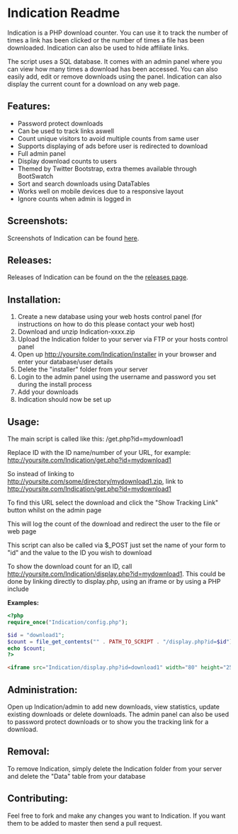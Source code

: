 Indication Readme
================

Indication is a PHP download counter. You can use it to track the number of times a link has been clicked or the number of times a file has been downloaded. Indication can also be used to hide affiliate links.

The script uses a SQL database. It comes with an admin panel where you can view how many times a download has been accessed. You can also easily add, edit or remove downloads using the panel. Indication can also display the current count for a download on any web page.

Features:
---------

* Password protect downloads
* Can be used to track links aswell
* Count unique visitors to avoid multiple counts from same user
* Supports displaying of ads before user is redirected to download
* Full admin panel
* Display download counts to users
* Themed by Twitter Bootstrap, extra themes available through BootSwatch
* Sort and search downloads using DataTables
* Works well on mobile devices due to a responsive layout
* Ignore counts when admin is logged in

Screenshots:
------------

Screenshots of Indication can be found [here](http://imgur.com/a/7aQPl).

Releases:
------------

Releases of Indication can be found on the the [releases page](https://github.com/joshf/Indication/releases).

Installation:
-------------

1. Create a new database using your web hosts control panel (for instructions on how to do this please contact your web host)
2. Download and unzip Indication-xxxx.zip
3. Upload the Indication folder to your server via FTP or your hosts control panel
4. Open up http://yoursite.com/Indication/installer in your browser and enter your database/user details
5. Delete the "installer" folder from your server
6. Login to the admin panel using the username and password you set during the install process
7. Add your downloads
8. Indication should now be set up

Usage:
------

The main script is called like this: /get.php?id=mydownload1

Replace ID with the ID name/number of your URL, for example: http://yoursite.com/Indication/get.php?id=mydownload1

So instead of linking to http://yoursite.com/some/directory/mydownload1.zip, link to http://yoursite.com/Indication/get.php?id=mydownload1

To find this URL select the download and click the "Show Tracking Link" button whilst on the admin page

This will log the count of the download and redirect the user to the file or web page

This script can also be called via $_POST just set the name of your form to "id" and the value to the ID you wish to download

To show the download count for an ID, call http://yoursite.com/Indication/display.php?id=mydownload1. This could be done by linking directly to display.php, using an iframe or by using a PHP include

**Examples:**

```php
<?php
require_once("Indication/config.php");

$id = "download1";
$count = file_get_contents("" . PATH_TO_SCRIPT . "/display.php?id=$id");
echo $count;
?>
```

```html
<iframe src="Indication/display.php?id=download1" width="80" height="25" frameBorder="0" scrolling="no"></iframe>
```

Administration:
---------------

Open up Indication/admin to add new downloads, view statistics, update existing downloads or delete downloads. The admin panel can also be used to password protect downloads or to show you the tracking link for a download.

Removal:
--------

To remove Indication, simply delete the Indication folder from your server and delete the "Data" table from your database

Contributing:
-------------

Feel free to fork and make any changes you want to Indication. If you want them to be added to master then send a pull request.
